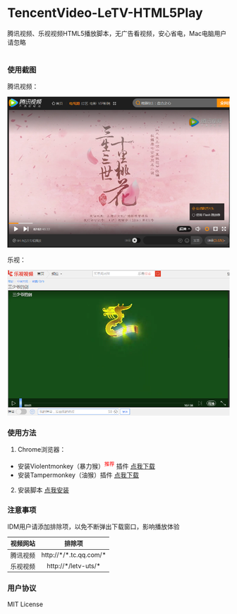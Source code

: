 # TencentVideo-LeTV-HTML5Play
腾讯视频、乐视视频HTML5播放脚本，无广告看视频，安心省电，Mac电脑用户请忽略
<br><br>
### 使用截图 ###

腾讯视频：

![腾讯视频](screenshots/TencentVideo.png)

乐视：

![乐视视频](screenshots/LeTV.png)

### 使用方法 ###

1. Chrome浏览器：
- 安装Violentmonkey（暴力猴）<sup><font color=red>推荐</font></sup> 插件 [点我下载](https://chrome.google.com/webstore/detail/violentmonkey/jinjaccalgkegednnccohejagnlnfdag)
- 安装Tampermonkey（油猴）插件 [点我下载](https://chrome.google.com/webstore/detail/tampermonkey/dhdgffkkebhmkfjojejmpbldmpobfkfo)
2. 安装脚本 [点我安装](https://raw.githubusercontent.com/kt286/TencentVideo-LeTV-HTML5Play/master/TencentVideo-LeTV-HTML5Play.user.js)

### 注意事项 ###
IDM用户请添加排除项，以免不断弹出下载窗口，影响播放体验

| 视频网站 | 排除项 |
| ---- | :---------------------------: |
| 腾讯视频 | http:\/\/\*\/\*.tc.qq.com\/\* |
| 乐视视频 | http:\/\/\*\/letv-uts/\* |

### 用户协议
MIT License
